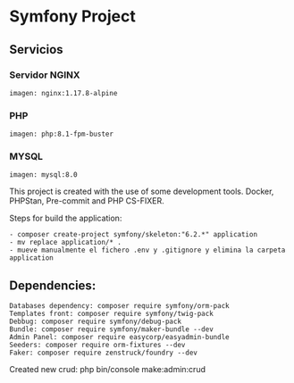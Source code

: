 #  Symfony Project

## Servicios

### Servidor NGINX
    imagen: nginx:1.17.8-alpine
### PHP 
    imagen: php:8.1-fpm-buster
### MYSQL
    imagen: mysql:8.0


This project is created with the use of some development tools. Docker, PHPStan, Pre-commit and PHP CS-FIXER.

Steps for build the application:

```
- composer create-project symfony/skeleton:"6.2.*" application
- mv replace application/* .
- mueve manualmente el fichero .env y .gitignore y elimina la carpeta application

```

## Dependencies:
```
Databases dependency: composer require symfony/orm-pack
Templates front: composer require symfony/twig-pack
Debbug: composer require symfony/debug-pack
Bundle: composer require symfony/maker-bundle --dev
Admin Panel: composer require easycorp/easyadmin-bundle
Seeders: composer require orm-fixtures --dev
Faker: composer require zenstruck/foundry --dev
```
Created new crud:
php bin/console make:admin:crud